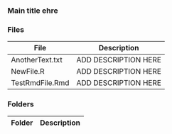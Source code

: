 
### Main title ehre
 
### Files
| File | Description |
| ----------- | ----------- |
| AnotherText.txt | ADD DESCRIPTION HERE |
| NewFile.R | ADD DESCRIPTION HERE |
| TestRmdFile.Rmd | ADD DESCRIPTION HERE |
### Folders
| Folder | Description |
| ----------- | ----------- |
